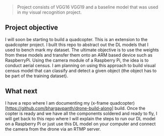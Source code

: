 > Project consists of VGG16 VGG19 and a baseline model that was used in my visual recognition project.

## Project objective
I will soon be starting to build a quadcopter. This is an extension to the quadcopter project. I built this repo to abstract out the DL models that I used to bench mark my dataset. The ultimate objective is to use the weights from these models and transfer them onto an ARM based device such as RaspberryPi. Using the camera module of a Raspberry Pi, the idea is to conduct aerial census. I am planning on using this approach to build visual census model that can classify and detect a given object (the object has to be part of the training dataset).

## What next
I have a repo where I am documenting my (x-frame quadcopter)[https://github.com/bhargavpanth/drone-build-along] build. Once the copter is ready and we have all the components soldered and ready to fly, I will get back to this repo where I will explain the steps to run our DL model on a Raspberry Pi or just use this DL model on your computer and connect the camera from the drone via an RTMP server.
